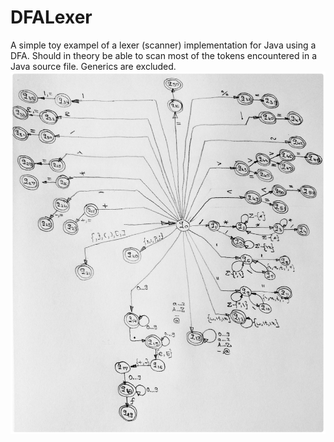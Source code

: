 # DFALexer
A simple toy exampel of a lexer (scanner) implementation for Java using a DFA.
Should in theory be able to scan most of the tokens encountered in a Java source file.
Generics are excluded.
![FSM](fsm_schema.jpeg)
